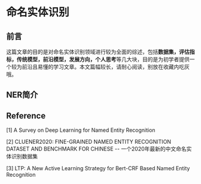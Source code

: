 # 命名实体识别

## 前言

这篇文章的目的是对命名实体识别领域进行较为全面的综述，包括**数据集，评估指标，传统模型，前沿模型，发展方向，个人思考**等几大块，目的是为初学者提供一个较为前沿且易懂的学习文章。本文篇幅较长，请耐心阅读，别放在收藏内吃灰哦。

## NER简介









## Reference

[1] A Survey on Deep Learning for Named Entity Recognition

[2] CLUENER2020: FINE-GRAINED NAMED ENTITY RECOGNITION DATASET AND BENCHMARK FOR CHINESE  -- 一个2020年最新的中文命名实体识别数据集

[3] LTP: A New Active Learning Strategy for Bert-CRF Based Named Entity Recognition